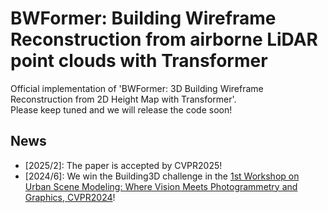 # BWFormer: Building Wireframe Reconstruction from airborne LiDAR point clouds with Transformer
Official implementation of 'BWFormer: 3D Building Wireframe Reconstruction from 2D Height Map with Transformer'.   
Please keep tuned and we will release the code soon!

## News
- [2025/2]: The paper is accepted by CVPR2025!
- [2024/6]: We win the Building3D challenge in the [1st Workshop on Urban Scene Modeling: Where Vision Meets Photogrammetry and Graphics, CVPR2024](https://usm3d.github.io/)!
</br>


 

